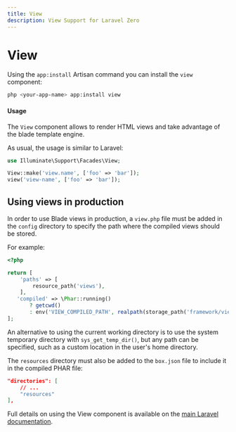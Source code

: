 ```yaml
---
title: View
description: View Support for Laravel Zero
---
```


# View

Using the `app:install` Artisan command you can install the `view` component:

```bash
php <your-app-name> app:install view
```

<a name="usage"></a>
#### Usage

The `View` component allows to render HTML views and take advantage of the blade template engine.

As usual, the usage is similar to Laravel:
```php
use Illuminate\Support\Facades\View;

View::make('view.name', ['foo' => 'bar']);
view('view-name', ['foo' => 'bar']);
```

<a name="views-in-production"></a>
## Using views in production

 In order to use Blade views in production, a `view.php` file must be added in the `config` directory to specify the path where the compiled views should be stored.

 For example:
 ```php
 <?php

 return [
     'paths' => [
         resource_path('views'),
     ],
    'compiled' => \Phar::running()
        ? getcwd()
        : env('VIEW_COMPILED_PATH', realpath(storage_path('framework/views'))),
 ];
 ```
 
 An alternative to using the current working directory is to use the system temporary directory with `sys_get_temp_dir()`, but any path can be specified, such as a custom location in the user's home directory.

The `resources` directory must also be added to the `box.json` file to include it in the compiled PHAR file:
 ```json
 "directories": [
     // ...
     "resources"
 ],
 ```

Full details on using the View component is available on the [main Laravel documentation](https://laravel.com/docs/views).
